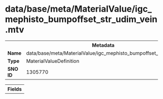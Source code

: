 <h1>data/base/meta/MaterialValue/igc_mephisto_bumpoffset_str_udim_vein.mtv</h1><table><tr><th colspan="100%">Metadata</th></tr><tr><td><b>Name</b></td><td>data/base/meta/MaterialValue/igc_mephisto_bumpoffset_str_udim_vein.mtv</td></tr><tr><td><b>Type</b></td><td>MaterialValueDefinition</td></tr><tr><td><b>SNO ID</b></td><td>1305770</td></tr></table>

<table><tr><th colspan="100%">Fields</th></tr></table>


